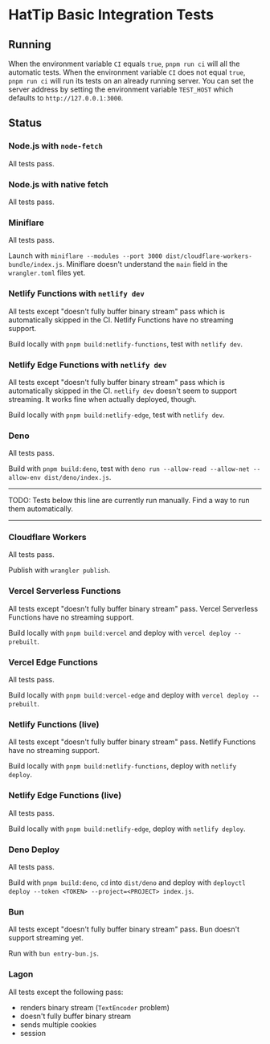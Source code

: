 # HatTip Basic Integration Tests

## Running

When the environment variable `CI` equals `true`, `pnpm run ci` will all the automatic tests. When the environment variable `CI` does not equal `true`, `pnpm run ci` will run its tests on an already running server. You can set the server address by setting the environment variable `TEST_HOST` which defaults to `http://127.0.0.1:3000`.

## Status

### Node.js with `node-fetch`

All tests pass.

### Node.js with native fetch

All tests pass.

### Miniflare

All tests pass.

Launch with `miniflare --modules --port 3000 dist/cloudflare-workers-bundle/index.js`. Miniflare doesn't understand the `main` field in the `wrangler.toml` files yet.

### Netlify Functions with `netlify dev`

All tests except "doesn't fully buffer binary stream" pass which is automatically skipped in the CI. Netlify Functions have no streaming support.

Build locally with `pnpm build:netlify-functions`, test with `netlify dev`.

### Netlify Edge Functions with `netlify dev`

All tests except "doesn't fully buffer binary stream" pass which is automatically skipped in the CI. `netlify dev` doesn't seem to support streaming. It works fine when actually deployed, though.

Build locally with `pnpm build:netlify-edge`, test with `netlify dev`.

### Deno

All tests pass.

Build with `pnpm build:deno`, test with `deno run --allow-read --allow-net --allow-env dist/deno/index.js`.

---

TODO: Tests below this line are currently run manually. Find a way to run them automatically.

---

### Cloudflare Workers

All tests pass.

Publish with `wrangler publish`.

### Vercel Serverless Functions

All tests except "doesn't fully buffer binary stream" pass. Vercel Serverless Functions have no streaming support.

Build locally with `pnpm build:vercel` and deploy with `vercel deploy --prebuilt`.

### Vercel Edge Functions

All tests pass.

Build locally with `pnpm build:vercel-edge` and deploy with `vercel deploy --prebuilt`.

### Netlify Functions (live)

All tests except "doesn't fully buffer binary stream" pass. Netlify Functions have no streaming support.

Build locally with `pnpm build:netlify-functions`, deploy with `netlify deploy`.

### Netlify Edge Functions (live)

All tests pass.

Build locally with `pnpm build:netlify-edge`, deploy with `netlify deploy`.

### Deno Deploy

All tests pass.

Build with `pnpm build:deno`, `cd` into `dist/deno` and deploy with `deployctl deploy --token <TOKEN> --project=<PROJECT> index.js`.

### Bun

All tests except "doesn't fully buffer binary stream" pass. Bun doesn't support streaming yet.

Run with `bun entry-bun.js`.

### Lagon

All tests except the following pass:

- renders binary stream (`TextEncoder` problem)
- doesn't fully buffer binary stream
- sends multiple cookies
- session
